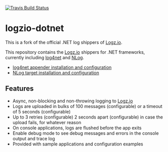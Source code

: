 [![Travis Build Status](https://travis-ci.org/logzio/logzio-dotnet.svg?branch=master)](https://travis-ci.org/logzio/logzio-dotnet)

# logzio-dotnet

This is a fork of the official .NET log shippers of [Logz.io](http://www.logz.io).

This repository contains the [Logz.io](http://www.logz.io) shippers for .NET frameworks, currently including [log4net](https://logging.apache.org/log4net/) and [NLog](http://nlog-project.org/).

- [log4net appender installation and configuration](docs/log4net.md)
- [NLog target installation and configuration](docs/nlog.md)

## Features
- Async, non-blocking and non-throwing logging to [Logz.io](http://www.logz.io)
- Logs are uploaded in bulks of 100 messages (configurable) or a timeout of 5 seconds (configurable)
- Up to 3 retries (configurable) 2 seconds apart (configurable) in case the upload fails, for whatever reason
- On console applications, logs are flushed before the app exits
- Enable debug mode to see debug messages and errors in the console output and trace log
- Provided with sample applications and configuration examples
